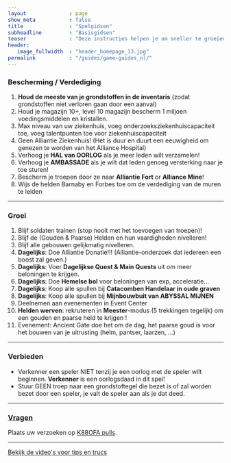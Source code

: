 ```yaml
---
layout              : page
show_meta           : false
title               : "Spelgidsen"
subheadline         : "Basisgidsen"
teaser              : "Deze instructies helpen je om sneller te groeien!"
header:
   image_fullwidth  : "header_homepage_13.jpg"
permalink           : "/guides/game-guides_nl/"
---
```

### Bescherming / Verdediging
1. **Houd de meeste van je grondstoffen in de inventaris** (zodat grondstoffen niet verloren gaan door een aanval)
2. Houd je magazijn 10+, level 10 magazijn bescherm 1 miljoen voedingsmiddelen en kristallen.
3. Max niveau van uw ziekenhuis, voeg onderzoeksziekenhuiscapaciteit toe, voeg talentpunten toe voor ziekenhuiscapaciteit
4. Geen Alliantie Ziekenhuis! (Het is duur en duurt een eeuwigheid om genezen te worden van het Alliance Hospital)
5. Verhoog je **HAL van OORLOG** als je meer leden wilt verzamelen!
6. Verhoog je **AMBASSADE** als je wilt dat leden genoeg versterking naar je toe sturen!
7. Bescherm je troepen door ze naar **Alliantie Fort** or **Alliance Mine**!
8. Wijs de helden Barnaby en Forbes toe om de verdediging van de muren te leiden
---
### Groei
1. Blijf soldaten trainen (stop nooit met het toevoegen van troepen)!
2. Blijf de (Gouden & Paarse) Helden en hun vaardigheden nivelleren!
3. Blijf alle gebouwen gelijkmatig nivelleren. 
4. **Dagelijks**: Doe Alliantie Donatie!!! (Alliantie-onderzoek dat iedereen een boost zal geven.)
5. **Dagelijks**: Voer **Dagelijkse Quest & Main Quests** uit om meer beloningen te krijgen.
6. **Dagelijks**: Doe **Hemelse bol** voor beloningen van exp, acceleratie...
7. **Dagelijks**: Koop alle spullen bij **Catacomben Handelaar in oude graven**
8. **Dagelijks**: Koop alle spullen bij **Mijnbouwbuit van ABYSSAL MIJNEN**
9. Deelnemen aan evenementen in Event Center
10. **Helden werven**: rekruteren in **Meester**-modus (5 trekkingen tegelijk) om een gouden en paarse held te krijgen !
11. Evenement: Ancient Gate doe het om de dag, het paarse goud is voor het bouwen van je uitrusting (helm, pantser, laarzen, ...)

---
### Verbieden 
* Verkenner een speler NIET tenzij je een oorlog met de speler wilt beginnen. **Verkenner** is een oorlogsdaad in dit spel!
* Stuur GEEN troep naar een grondstoftegel die bezet is of zal worden bezet door een speler, je valt de speler aan als je dat deed.

---
### [Vragen](https://rkuo2023.github.io/K88OFA/design/mediaelement_js/)
Plaats uw verzoeken op [K88OFA pulls](https://github.com/rkuo2023/K88OFA/pulls).<br>

---
<a class="radius button small" href="{{ site.url }}{{ site.baseurl }}/design/mediaelement_js/">Bekijk de video's voor tips en trucs</a>

